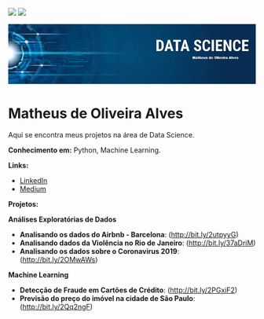 [![](https://img.shields.io/badge/author-mathdeoliveira-lightgrey)](https://www.linkedin.com/in/matheus-de-oliveira-alves/)
[![](https://img.shields.io/badge/python-3.7%2B-blue)](https://www.python.org/downloads)

<p align="center">
  <img src="banner.png" >
</p>

# Matheus de Oliveira Alves

  Aqui se encontra meus projetos na área de Data Science.


**Conhecimento em:** Python, Machine Learning.

**Links:**
* [LinkedIn](https://www.linkedin.com/in/matheus-de-oliveira-alves/)
* [Medium](https://medium.com/@matheusdeoliveiraalves)

**Projetos:**

**Análises Exploratórias de Dados**
* **Analisando os dados do Airbnb - Barcelona**: (http://bit.ly/2utpyyG)
* **Analisando dados da Violência no Rio de Janeiro**: (http://bit.ly/37aDriM)
* **Analisando os dados sobre o Coronavirus 2019**: (http://bit.ly/2OMwAWs)

**Machine Learning**
* **Detecção de Fraude em Cartões de Crédito**: (http://bit.ly/2PGxiF2)
* **Previsão do preço do imóvel na cidade de São Paulo**: (http://bit.ly/2Qq2ngF)
